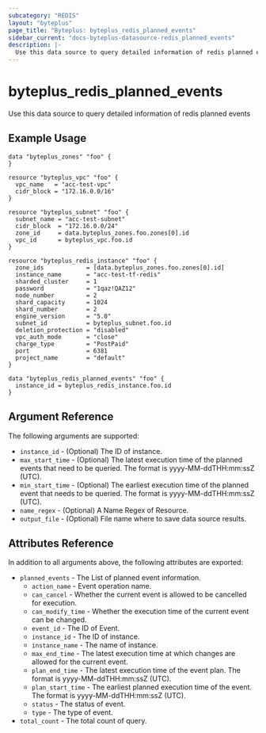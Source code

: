 ```yaml
---
subcategory: "REDIS"
layout: "byteplus"
page_title: "Byteplus: byteplus_redis_planned_events"
sidebar_current: "docs-byteplus-datasource-redis_planned_events"
description: |-
  Use this data source to query detailed information of redis planned events
---
```

# byteplus_redis_planned_events
Use this data source to query detailed information of redis planned events
## Example Usage
```hcl
data "byteplus_zones" "foo" {
}

resource "byteplus_vpc" "foo" {
  vpc_name   = "acc-test-vpc"
  cidr_block = "172.16.0.0/16"
}

resource "byteplus_subnet" "foo" {
  subnet_name = "acc-test-subnet"
  cidr_block  = "172.16.0.0/24"
  zone_id     = data.byteplus_zones.foo.zones[0].id
  vpc_id      = byteplus_vpc.foo.id
}

resource "byteplus_redis_instance" "foo" {
  zone_ids            = [data.byteplus_zones.foo.zones[0].id]
  instance_name       = "acc-test-tf-redis"
  sharded_cluster     = 1
  password            = "1qaz!QAZ12"
  node_number         = 2
  shard_capacity      = 1024
  shard_number        = 2
  engine_version      = "5.0"
  subnet_id           = byteplus_subnet.foo.id
  deletion_protection = "disabled"
  vpc_auth_mode       = "close"
  charge_type         = "PostPaid"
  port                = 6381
  project_name        = "default"
}

data "byteplus_redis_planned_events" "foo" {
  instance_id = byteplus_redis_instance.foo.id
}
```
## Argument Reference
The following arguments are supported:
* `instance_id` - (Optional) The ID of instance.
* `max_start_time` - (Optional) The latest execution time of the planned events that need to be queried. The format is yyyy-MM-ddTHH:mm:ssZ (UTC).
* `min_start_time` - (Optional) The earliest execution time of the planned event that needs to be queried. The format is yyyy-MM-ddTHH:mm:ssZ (UTC).
* `name_regex` - (Optional) A Name Regex of Resource.
* `output_file` - (Optional) File name where to save data source results.

## Attributes Reference
In addition to all arguments above, the following attributes are exported:
* `planned_events` - The List of planned event information.
    * `action_name` - Event operation name.
    * `can_cancel` - Whether the current event is allowed to be cancelled for execution.
    * `can_modify_time` - Whether the execution time of the current event can be changed.
    * `event_id` - The ID of Event.
    * `instance_id` - The ID of instance.
    * `instance_name` - The name of instance.
    * `max_end_time` - The latest execution time at which changes are allowed for the current event.
    * `plan_end_time` - The latest execution time of the event plan. The format is yyyy-MM-ddTHH:mm:ssZ (UTC).
    * `plan_start_time` - The earliest planned execution time of the event. The format is yyyy-MM-ddTHH:mm:ssZ (UTC).
    * `status` - The status of event.
    * `type` - The type of event.
* `total_count` - The total count of query.


